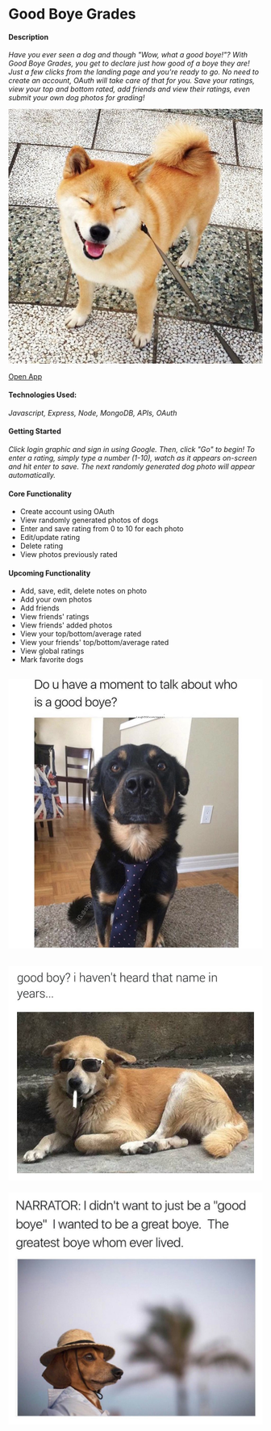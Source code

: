 # Good Boye Grades
#### Description
*Have you ever seen a dog and though "Wow, what a good boye!"? With Good Boye Grades, you get to declare just how good of a boye they are! Just a few clicks from the landing page and you're ready to go. No need to create an account, OAuth will take care of that for you. Save your ratings, view your top and bottom rated, add friends and view their ratings, even submit your own dog photos for grading!*

![Shiba Inu](public/images/shiba.jpg "A REALLY Good Boye")

[Open App](http://underconstruction)

#### Technologies Used:
*Javascript, Express, Node, MongoDB, APIs, OAuth*

#### Getting Started

*Click login graphic and sign in using Google. Then, click "Go" to begin! To enter a rating, simply type a number (1-10), watch as it appears on-screen and hit enter to save. The next randomly generated dog photo will appear automatically.* 


#### Core Functionality
- Create account using OAuth
- View randomly generated photos of dogs
- Enter and save rating from 0 to 10 for each photo
- Edit/update rating
- Delete rating
- View photos previously rated

#### Upcoming Functionality
- Add, save, edit, delete notes on photo
- Add your own photos
- Add friends
- View friends' ratings
- View friends' added photos
- View your top/bottom/average rated
- View your friends' top/bottom/average rated
- View global ratings
- Mark favorite dogs

 

![Do you have a moment to talk about who is a good boye?](public/images/moment.png "Wow. V profeshnul. Much proselytize.")
---
![Haven't heard that name in years...](public/images/years.jpeg "Ruff life...")
---
![Greatest Boye who ever lived](public/images/narrator.jpeg "Whomst'd've?")